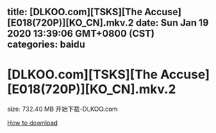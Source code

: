 
title: [DLKOO.com][TSKS][The Accuse][E018(720P)][KO_CN].mkv.2
date: Sun Jan 19 2020 13:39:06 GMT+0800 (CST)    
categories: baidu
---

# [DLKOO.com][TSKS][The Accuse][E018(720P)][KO_CN].mkv.2
size: 732.40 MB
 开始下载-DLKOO.com
 

[How to download](https://bpcam.bemobtrk.com/go/2ceec3aa-1ca2-46d6-b9ff-aaa5c184517c?jno=975)